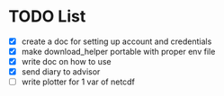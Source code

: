 # TODO List

- [x] create a doc for setting up account and credentials
- [x] make download\_helper portable with proper env file
- [x] write doc on how to use 
- [x] send diary to advisor
- [ ] write plotter for 1 var of netcdf

